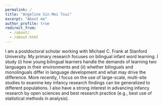 ```yaml
---
permalink: /
title: "Angeline Sin Mei Tsui"
excerpt: "About me"
author_profile: true
redirect_from: 
  - /about/
  - /about.html
---
```


I am a postdoctoral scholar working with Michael C. Frank at Stanford University. My primary research focuses on bilingual infant word learning. I study (i) how young bilingual learners handle the demands of learning two languages in their environments and (ii) whether bilinguals and monolinguals differ in language development and what may drive the difference. More recently, I focus on the use of large-scale, multi-site studies to examine key infancy research findings can be generalized to different populations. I also have a strong interest in advancing infancy research by open sciences and best research practice (e.g., best use of statistical methods in analysis). 
